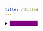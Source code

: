 ```yaml
---
title: Untitled
---
```


<details>

<summary><mark style="color:purple;background-color:purple;">Call To Action</mark></summary>

<kbd><mark style="color:purple;">We're seeking strategic partnerships, pilots, and investment to empower every household and community.<mark style="color:purple;"></kbd>

* Institutional pilots and partnerships
* Early-stage investment
* API technology integration

</details>
